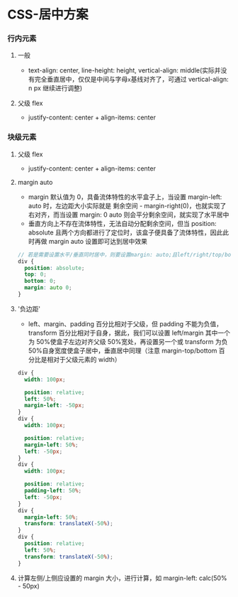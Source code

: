 # CSS-居中方案

### 行内元素

1. 一般

   - text-align: center, line-height: height, vertical-align: middle(实际并没有完全垂直居中，仅仅是中间与字母`x`基线对齐了，可通过 vertical-align: n px 继续进行调整)

2. 父级 flex

   - justify-content: center + align-items: center

### 块级元素

1. 父级 flex

   - justify-content: center + align-items: center

2. margin auto

   - margin 默认值为 0，具备流体特性的水平盒子上，当设置 margin-left: auto 时，左边距大小实际就是 剩余空间 - margin-right(0)，也就实现了右对齐，而当设置 margin: 0 auto 则会平分剩余空间，就实现了水平居中
   - 垂直方向上不存在流体特性，无法自动分配剩余空间，但当 position: absolute 且两个方向都进行了定位时，该盒子便具备了流体特性，因此此时再做 margin auto 设置即可达到居中效果

   ```scss
   // 若是需要设置水平/垂直同时居中，则要设置margin: auto;且left/right/top/bottom：0
   div {
     position: absolute;
     top: 0;
     bottom: 0;
     margin: auto 0;
   }
   ```

3. '负边距'

   - left、margin、padding 百分比相对于父级，但 padding 不能为负值，transform 百分比相对于自身，据此，我们可以设置 left/margin 其中一个为 50%使盒子左边对齐父级 50%宽处，再设置另一个或 transform 为负 50%自身宽度使盒子居中，垂直居中同理（注意 margin-top/bottom 百分比是相对于父级元素的 width）

   ```scss
   div {
     width: 100px;

     position: relative;
     left: 50%;
     margin-left: -50px;
   }
   div {
     width: 100px;

     position: relative;
     margin-left: 50%;
     left: -50px;
   }
   div {
     width: 100px;

     position: relative;
     padding-left: 50%;
     left: -50px;
   }
   div {
     margin-left: 50%;
     transform: translateX(-50%);
   }
   div {
     position: relative;
     left: 50%;
     transform: translateX(-50%);
   }
   ```

4. 计算左侧/上侧应设置的 margin 大小，进行计算，如 margin-left: calc(50% - 50px)
